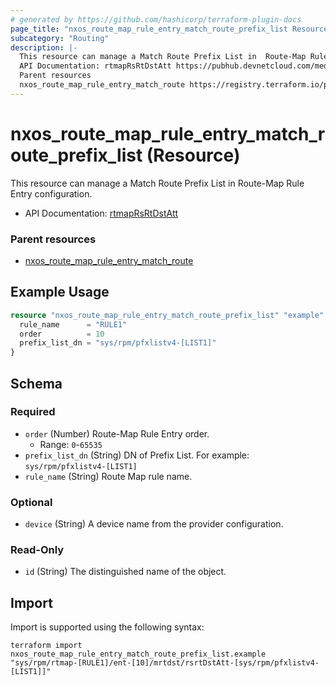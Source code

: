 ```yaml
---
# generated by https://github.com/hashicorp/terraform-plugin-docs
page_title: "nxos_route_map_rule_entry_match_route_prefix_list Resource - terraform-provider-nxos"
subcategory: "Routing"
description: |-
  This resource can manage a Match Route Prefix List in  Route-Map Rule Entry configuration.
  API Documentation: rtmapRsRtDstAtt https://pubhub.devnetcloud.com/media/dme-docs-10-2-2/docs/Routing%20and%20Forwarding/rtmap:RsRtDstAtt/
  Parent resources
  nxos_route_map_rule_entry_match_route https://registry.terraform.io/providers/CiscoDevNet/nxos/latest/docs/resources/route_map_rule_entry_match_route
---
```


# nxos_route_map_rule_entry_match_route_prefix_list (Resource)

This resource can manage a Match Route Prefix List in  Route-Map Rule Entry configuration.

- API Documentation: [rtmapRsRtDstAtt](https://pubhub.devnetcloud.com/media/dme-docs-10-2-2/docs/Routing%20and%20Forwarding/rtmap:RsRtDstAtt/)

### Parent resources

- [nxos_route_map_rule_entry_match_route](https://registry.terraform.io/providers/CiscoDevNet/nxos/latest/docs/resources/route_map_rule_entry_match_route)

## Example Usage

```terraform
resource "nxos_route_map_rule_entry_match_route_prefix_list" "example" {
  rule_name      = "RULE1"
  order          = 10
  prefix_list_dn = "sys/rpm/pfxlistv4-[LIST1]"
}
```

<!-- schema generated by tfplugindocs -->
## Schema

### Required

- `order` (Number) Route-Map Rule Entry order.
  - Range: `0`-`65535`
- `prefix_list_dn` (String) DN of Prefix List. For example: `sys/rpm/pfxlistv4-[LIST1]`
- `rule_name` (String) Route Map rule name.

### Optional

- `device` (String) A device name from the provider configuration.

### Read-Only

- `id` (String) The distinguished name of the object.

## Import

Import is supported using the following syntax:

```shell
terraform import nxos_route_map_rule_entry_match_route_prefix_list.example "sys/rpm/rtmap-[RULE1]/ent-[10]/mrtdst/rsrtDstAtt-[sys/rpm/pfxlistv4-[LIST1]]"
```
